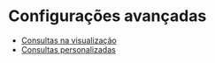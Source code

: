 # Configurações avançadas

* [Consultas na visualização](crm/advanced/step-1.md)
* [Consultas personalizadas](crm/advanced/step-2.md)
